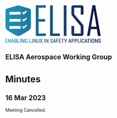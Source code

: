 ![logo](logo_elisa_small.png )
## ELISA Aerospace Working Group 
# Minutes 
## 16 Mar 2023

Meeting Cancelled.

